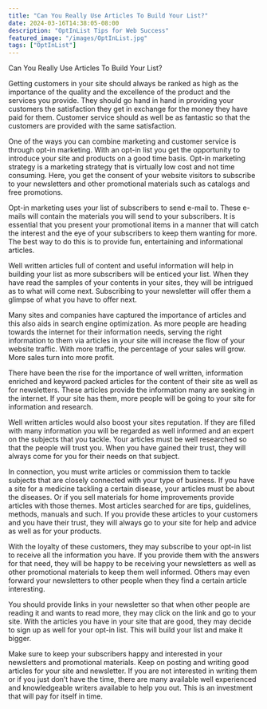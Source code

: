 ```yaml
---
title: "Can You Really Use Articles To Build Your List?"
date: 2024-03-16T14:38:05-08:00
description: "OptInList Tips for Web Success"
featured_image: "/images/OptInList.jpg"
tags: ["OptInList"]
---
```


Can You Really Use Articles To Build Your List?


Getting customers in your site should always be ranked as high as the importance of the quality and the excellence of the product and the services you provide. They should go hand in hand in providing your customers the satisfaction they get in exchange for the money they have paid for them. Customer service should as well be as fantastic so that the customers are provided with the same satisfaction.

One of the ways you can combine marketing and customer service is through opt-in marketing. With an opt-in list you get the opportunity to introduce your site and products on a good time basis. Opt-in marketing strategy is a marketing strategy that is virtually low cost and not time consuming. Here, you get the consent of your website visitors to subscribe to your newsletters and other promotional materials such as catalogs and free promotions. 

Opt-in marketing uses your list of subscribers to send e-mail to. These e-mails will contain the materials you will send to your subscribers. It is essential that you present your promotional items in a manner that will catch the interest and the eye of your subscribers to keep them wanting for more. The best way to do this is to provide fun, entertaining and informational articles.

Well written articles full of content and useful information will help in building your list as more subscribers will be enticed your list. When they have read the samples of your contents in your sites, they will be intrigued as to what will come next. Subscribing to your newsletter will offer them a glimpse of what you have to offer next.

Many sites and companies have captured the importance of articles and this also aids in search engine optimization. As more people are heading towards the internet for their information needs, serving the right information to them via articles in your site will increase the flow of your website traffic.  With more traffic, the percentage of your sales will grow. More sales turn into more profit.

There have been the rise for the importance of well written, information enriched and keyword packed articles for the content of their site as well as for newsletters. These articles provide the information many are seeking in the internet. If your site has them, more people will be going to your site for information and research. 

Well written articles would also boost your sites reputation. If they are filled with many information you will be regarded as well informed and an expert on the subjects that you tackle.  Your articles must be well researched so that the people will trust you. When you have gained their trust, they will always come for you for their needs on that subject.

In connection, you must write articles or commission them to tackle subjects that are closely connected with your type of business. If you have a site for a medicine tackling a certain disease, your articles must be about the diseases. Or if you sell materials for home improvements provide articles with those themes. Most articles searched for are tips, guidelines, methods, manuals and such. If you provide these articles to your customers and you have their trust, they will always go to your site for help and advice as well as for your products. 

With the loyalty of these customers, they may subscribe to your opt-in list to receive all the information you have. If you provide them with the answers for that need, they will be happy to be receiving your newsletters as well as other promotional materials to keep them well informed. Others may even forward your newsletters to other people when they find a certain article interesting.

You should provide links in your newsletter so that when other people are reading it and wants to read more, they may click on the link and go to your site. With the articles you have in your site that are good, they may decide to sign up as well for your opt-in list. This will build your list and make it bigger. 

Make sure to keep your subscribers happy and interested in your newsletters and promotional materials. Keep on posting and writing good articles for your site and newsletter. If you are not interested in writing them or if you just don’t have the time, there are many available well experienced and knowledgeable writers available to help you out. This is an investment that will pay for itself in time. 

